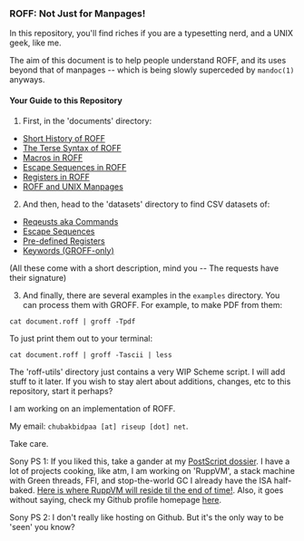 ### ROFF: Not Just for Manpages!

In this repository, you'll find riches if you are a typesetting nerd, and a UNIX geek, like me.

The aim of this document is to help people understand ROFF, and its uses beyond that of manpages -- which is being slowly superceded by `mandoc(1)` anyways.

#### Your Guide to this Repository

1. First, in the 'documents' directory:

* [Short History of ROFF](documents/ROFF-HISTORY.md)
* [The Terse Syntax of ROFF](documents/ROFF-SYNTAX.md)
* [Macros in ROFF](documents/ROFF-MACROS.md)
* [Escape Sequences in ROFF](documents/ROFF-ESCAPES.md)
* [Registers in ROFF](documents/ROFF-REGISTERS.md)
* [ROFF and UNIX Manpages](documents/ROFF-MANPAGES.md)

2. And then, head to the 'datasets' directory to find CSV datasets of:

* [Reqeusts aka Commands](datasets/roff-requests.csv)
* [Escape Sequences](datasets/roff-escapes.csv)
* [Pre-defined Registers](datasets/roff-registers.csv)
* [Keywords (GROFF-only)](datasets/roff-filekw.csv)

(All these come with a short description, mind you -- The requests have their signature)

3. And finally, there are several examples in the `examples` directory. You can process them with GROFF. For example, to make PDF from them:

```
cat document.roff | groff -Tpdf
```

To just print them out to your terminal:

```
cat document.roff | groff -Tascii | less
```

The 'roff-utils' directory just contains a very WIP Scheme script. I will add stuff to it later. If you wish to stay alert about additions, changes, etc to this repository, start it perhaps?

I am working on an implementation of ROFF.

My email: `chubakbidpaa [at] riseup [dot] net`.

Take care.

Sony PS 1: If you liked this, take a gander at my [PostScript dossier](github.com/Chubek/postscript-dossier). I have a lot of projects cooking, like atm, I am working on 'RuppVM', a stack machine with Green threads, FFI, and stop-the-world GC I already have the ISA half-baked. [Here is where RuppVM will reside til the end of time!](github.com/Chubek/RuppVM). Also, it goes without saying, check my Github profile homepage [here](github.com/Chubek).

Sony PS 2: I don't really like hosting on Github. But it's the only way to be 'seen' you know? 
